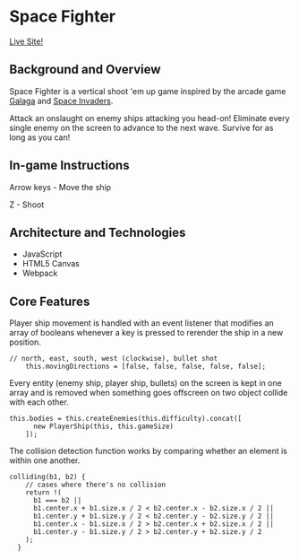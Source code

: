 # Space Fighter

[Live Site!](https://peteryao7.github.io/space-fighter/dist/)

## Background and Overview

Space Fighter is a vertical shoot 'em up game inspired by the arcade game [Galaga](https://en.wikipedia.org/wiki/Galaga) and [Space Invaders](https://en.wikipedia.org/wiki/Space_Invaders). 

Attack an onslaught on enemy ships attacking you head-on! Eliminate every single enemy on the screen to advance to the next wave. Survive for as long as you can!

## In-game Instructions

Arrow keys - Move the ship

Z - Shoot

## Architecture and Technologies
- JavaScript
- HTML5 Canvas
- Webpack

## Core Features
Player ship movement is handled with an event listener that modifies an array of booleans whenever a key is pressed to rerender the ship in a new position.

```
// north, east, south, west (clockwise), bullet shot
    this.movingDirections = [false, false, false, false, false];
```
Every entity (enemy ship, player ship, bullets) on the screen is kept in one array and is removed when something goes offscreen on two object collide with each other.

```
this.bodies = this.createEnemies(this.difficulty).concat([
      new PlayerShip(this, this.gameSize)
    ]);
```

The collision detection function works by comparing whether an element is within one another.

```
colliding(b1, b2) {
    // cases where there's no collision
    return !(
      b1 === b2 ||
      b1.center.x + b1.size.x / 2 < b2.center.x - b2.size.x / 2 ||
      b1.center.y + b1.size.y / 2 < b2.center.y - b2.size.y / 2 ||
      b1.center.x - b1.size.x / 2 > b2.center.x + b2.size.x / 2 ||
      b1.center.y - b1.size.y / 2 > b2.center.y + b2.size.y / 2
    );
  }
```